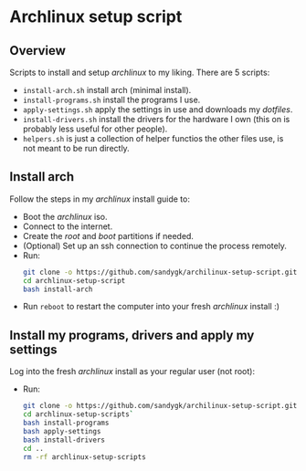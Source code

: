 # Archlinux setup script

## Overview

Scripts to install and setup *archlinux* to my liking. There are 5 scripts:
- `install-arch.sh` install arch (minimal install).
- `install-programs.sh` install the programs I use.
- `apply-settings.sh` apply the settings in use and downloads my *dotfiles*.
- `install-drivers.sh` install the drivers for the hardware I own (this on is probably less useful for other people).
- `helpers.sh` is just a collection of helper functios the other files use, is not meant to be run directly.

## Install arch

Follow the steps in my *archlinux* install guide to:
- Boot the *archlinux* iso.
- Connect to the internet.
- Create the *root* and *boot* partitions if needed.
- (Optional) Set up an ssh connection to continue the process remotely.
- Run:
  ```sh
  git clone -o https://github.com/sandygk/archilinux-setup-script.git
  cd archlinux-setup-script
  bash install-arch
  ```
- Run `reboot` to restart the computer into your fresh *archlinux* install :)

## Install my programs, drivers and apply my settings

Log into the fresh *archlinux* install as your regular user (not root):
- Run:
  ```sh
  git clone -o https://github.com/sandygk/archilinux-setup-script.git
  cd archlinux-setup-scripts`
  bash install-programs
  bash apply-settings
  bash install-drivers
  cd ..
  rm -rf archlinux-setup-scripts
  ```

